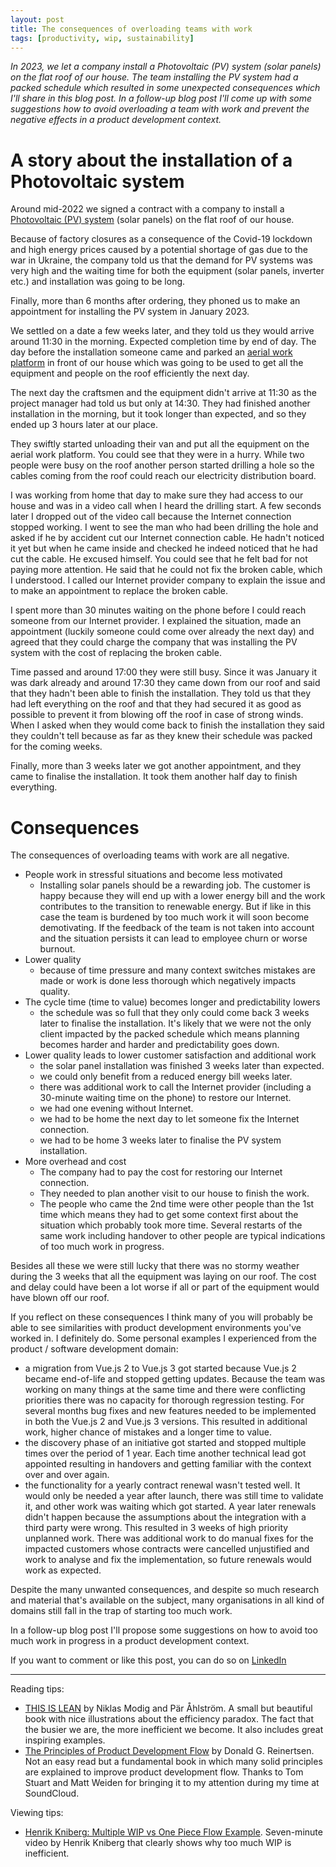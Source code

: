 ```yaml
---
layout: post
title: The consequences of overloading teams with work
tags: [productivity, wip, sustainability]
---
```


_In 2023, we let a company install a Photovoltaic (PV) system (solar panels) on the flat roof of our house.  The team installing the PV system had a packed schedule which resulted in some unexpected consequences which I'll share in this blog post. In a follow-up blog post I'll come up with some suggestions how to avoid overloading a team with work and prevent the negative effects in a product development context._

# A story about the installation of a Photovoltaic system

Around mid-2022 we signed a contract with a company to install a [Photovoltaic (PV) system](https://en.wikipedia.org/wiki/Photovoltaic_system) (solar panels) on the flat roof of our house.

Because of factory closures as a consequence of the Covid-19 lockdown and high energy prices caused by a potential shortage of gas due to the war in Ukraine, the company told us that the demand for PV systems was very high and the waiting time for both the equipment (solar panels, inverter etc.) and installation was going to be long.

Finally, more than 6 months after ordering, they phoned us to make an appointment for installing the PV system in January 2023.

We settled on a date a few weeks later, and they told us they would arrive around 11:30 in the morning. Expected completion time by end of day. The day before the installation someone came and parked an [aerial work platform](https://en.wikipedia.org/wiki/Aerial_work_platform) in front of our house which was going to be used to get all the equipment and people on the roof efficiently the next day.

The next day the craftsmen and the equipment didn't arrive at 11:30 as the project manager had told us but only at 14:30. They had finished another installation in the morning, but it took longer than expected, and so they ended up 3 hours later at our place.

They swiftly started unloading their van and put all the equipment on the aerial work platform. You could see that they were in a hurry. While two people were busy on the roof another person started drilling a hole so the cables coming from the roof could reach our electricity distribution board.

I was working from home that day to make sure they had access to our house and was in a video call when I heard the drilling start. A few seconds later I dropped out of the video call because the Internet connection stopped working. I went to see the man who had been drilling the hole and asked if he by accident cut our Internet connection cable. He hadn't noticed it yet but when he came inside and checked he indeed noticed that he had cut the cable. He excused himself. You could see that he felt bad for not paying more attention. He said that he could not fix the broken cable, which I understood. I called our Internet provider company to explain the issue and to make an appointment to replace the broken cable.

I spent more than 30 minutes waiting on the phone before I could reach someone from our Internet provider. I explained the situation, made an appointment (luckily someone could come over already the next day) and agreed that they could charge the company that was installing the PV system with the cost of replacing the broken cable.

Time passed and around 17:00 they were still busy. Since it was January it was dark already and around 17:30 they came down from our roof and said that they hadn't been able to finish the installation. They told us that they had left everything on the roof and that they had secured it as good as possible to prevent it from blowing off the roof in case of strong winds. When I asked when they would come back to finish the installation they said they couldn't tell because as far as they knew their schedule was packed for the coming weeks.

Finally, more than 3 weeks later we got another appointment, and they came to finalise the installation. It took them another half day to finish everything.

# Consequences

The consequences of overloading teams with work are all negative. 

- People work in stressful situations and become less motivated
   - Installing solar panels should be a rewarding job. The customer is happy because they will end up with a lower energy bill and the work contributes to the transition to renewable energy. But if like in this case the team is burdened by too much work it will soon become demotivating. If the feedback of the team is not taken into account and the situation persists it can lead to employee churn or worse burnout.
- Lower quality
   - because of time pressure and many context switches mistakes are made or work is done less thorough which negatively impacts quality.
- The cycle time (time to value) becomes longer and predictability lowers
   - the schedule was so full that they only could come back 3 weeks later to finalise the installation. It's likely that we were not the only client impacted by the packed schedule which means planning becomes harder and harder and predictability goes down.
- Lower quality leads to lower customer satisfaction and additional work
   - the solar panel installation was finished 3 weeks later than expected.
   - we could only benefit from a reduced energy bill weeks later.
   - there was additional work to call the Internet provider (including a 30-minute waiting time on the phone) to restore our Internet.
   - we had one evening without Internet.
   - we had to be home the next day to let someone fix the Internet connection.
   - we had to be home 3 weeks later to finalise the PV system installation.
- More overhead and cost
   - The company had to pay the cost for restoring our Internet connection.
   - They needed to plan another visit to our house to finish the work.
   - The people who came the 2nd time were other people than the 1st time which means they had to get some context first about the situation which probably took more time. Several restarts of the same work including handover to other people are typical indications of too much work in progress.


Besides all these we were still lucky that there was no stormy weather during the 3 weeks that all the equipment was laying on our roof. The cost and delay could have been a lot worse if all or part of the equipment would have blown off our roof.

If you reflect on these consequences I think many of you will probably be able to see similarities with product development environments you've worked in. I definitely do. Some personal examples I experienced from the product / software development domain:

- a migration from Vue.js 2 to Vue.js 3 got started because Vue.js 2 became end-of-life and stopped getting updates. Because the team was working on many things at the same time and there were conflicting priorities there was no capacity for thorough regression testing. For several months bug fixes and new features needed to be implemented in both the Vue.js 2 and Vue.js 3 versions. This resulted in additional work, higher chance of mistakes and a longer time to value.
- the discovery phase of an initiative got started and stopped multiple times over the period of 1 year. Each time another technical lead got appointed resulting in handovers and getting familiar with the context over and over again.
- the functionality for a yearly contract renewal wasn't tested well. It would only be needed a year after launch, there was still time to validate it, and other work was waiting which got started. A year later renewals didn't happen because the assumptions about the integration with a third party were wrong. This resulted in 3 weeks of high priority unplanned work. There was additional work to do manual fixes for the impacted customers whose contracts were cancelled unjustified and work to analyse and fix the implementation, so future renewals would work as expected.

Despite the many unwanted consequences, and despite so much research and material that's available on the subject, many organisations in all kind of domains still fall in the trap of starting too much work.

In a follow-up blog post I'll propose some suggestions on how to avoid too much work in progress in a product development context.

If you want to comment or like this post, you can do so on [LinkedIn](https://www.linkedin.com/posts/kristof-adriaenssens-8a481619_the-consequences-of-overloading-teams-with-activity-7235955393347145728-xaoQ?utm_source=share)

------
Reading tips:
- [THIS IS LEAN](https://thisislean.com) by Niklas Modig and Pär Åhlström. A small but beautiful book with nice illustrations about the efficiency paradox. The fact that the busier we are, the more inefficient we become. It also includes great inspiring examples.
- [The Principles of Product Development Flow](https://www.goodreads.com/book/show/6278270-the-principles-of-product-development-flow) by Donald G. Reinertsen. Not an easy read but a fundamental book in which many solid principles are explained to improve product development flow. Thanks to Tom Stuart and Matt Weiden for bringing it to my attention during my time at SoundCloud.

Viewing tips:
- [Henrik Kniberg: Multiple WIP vs One Piece Flow Example](https://www.youtube.com/watch?v=Yqi9Gwt-OEA&t). Seven-minute video by Henrik Kniberg that clearly shows why too much WIP is inefficient.